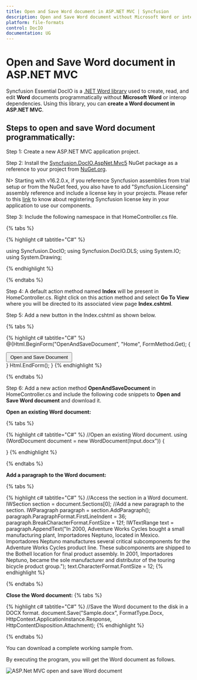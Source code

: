 ```yaml
---
title: Open and Save Word document in ASP.NET MVC | Syncfusion
description: Open and Save Word document without Microsoft Word or interop dependencies in ASP.NET MVC application using Syncfusion .NET Word (DocIO) library.
platform: file-formats
control: DocIO
documentation: UG
---
```


# Open and Save Word document in ASP.NET MVC

Syncfusion Essential DocIO is a [.NET Word library](https://www.syncfusion.com/document-processing/word-framework/net/word-library) used to create, read, and edit **Word** documents programmatically without **Microsoft Word** or interop dependencies. Using this library, you can **create a Word document in ASP.NET MVC**.

## Steps to open and save Word document programmatically:

Step 1: Create a new ASP.NET MVC application project.

Step 2: Install the [Syncfusion.DocIO.AspNet.Mvc5](https://www.nuget.org/packages/Syncfusion.DocIO.AspNet.Mvc5) NuGet package as a reference to your project from [NuGet.org](https://www.nuget.org/).

N> Starting with v16.2.0.x, if you reference Syncfusion assemblies from trial setup or from the NuGet feed, you also have to add "Syncfusion.Licensing" assembly reference and include a license key in your projects. Please refer to this [link](https://help.syncfusion.com/common/essential-studio/licensing/overview) to know about registering Syncfusion license key in your application to use our components.

Step 3: Include the following namespace in that HomeController.cs file.

{% tabs %}

{% highlight c# tabtitle="C#" %}

using Syncfusion.DocIO;
using Syncfusion.DocIO.DLS;
using System.IO;
using System.Drawing;

{% endhighlight %}

{% endtabs %}

Step 4: A default action method named **Index** will be present in HomeController.cs. Right click on this action method and select **Go To View** where you will be directed to its associated view page **Index.cshtml**.

Step 5: Add a new button in the Index.cshtml as shown below.

{% tabs %}

{% highlight c# tabtitle="C#" %}
@{Html.BeginForm("OpenAndSaveDocument", "Home", FormMethod.Get);
{
<div>
    <input type="submit" value="Open and Save Document" style="width:180px;height:27px" />
</div>
}
Html.EndForm();
}
{% endhighlight %}

{% endtabs %}

Step 6: Add a new action method **OpenAndSaveDocument** in HomeController.cs and include the following code snippets to **Open and Save Word document** and download it.

**Open an existing Word document:**

{% tabs %}

{% highlight c# tabtitle="C#" %}
//Open an existing Word document.
using (WordDocument document = new WordDocument(Input.docx"))
{

}
{% endhighlight %}

{% endtabs %}

**Add a paragraph to the Word document:**

{% tabs %}

{% highlight c# tabtitle="C#" %}
//Access the section in a Word document.
IWSection section = document.Sections[0];
//Add a new paragraph to the section.
IWParagraph paragraph = section.AddParagraph();
paragraph.ParagraphFormat.FirstLineIndent = 36;
paragraph.BreakCharacterFormat.FontSize = 12f;
IWTextRange text = paragraph.AppendText("In 2000, Adventure Works Cycles bought a small manufacturing plant, Importadores Neptuno, located in Mexico. Importadores Neptuno manufactures several critical subcomponents for the Adventure Works Cycles product line. These subcomponents are shipped to the Bothell location for final product assembly. In 2001, Importadores Neptuno, became the sole manufacturer and distributor of the touring bicycle product group.");
text.CharacterFormat.FontSize = 12;
{% endhighlight %}

{% endtabs %}

**Close the Word document:**
{% tabs %}

{% highlight c# tabtitle="C#" %}
//Save the Word document to the disk in a DOCX format.
document.Save("Sample.docx", FormatType.Docx, HttpContext.ApplicationInstance.Response, HttpContentDisposition.Attachment);
{% endhighlight %}

{% endtabs %}

You can download a complete working sample from.

By executing the program, you will get the Word document as follows.

![ASP.Net MVC open and save Word document](ASP-NET-MVC_images/OpenAndSaveOutput.jpg)